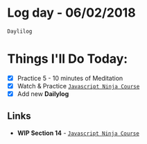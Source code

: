 # Log day - 06/02/2018

`Daylilog`

# Things I'll Do Today:

- [X] Practice 5 - 10 minutes of Meditation
- [X] Watch & Practice [`Javascript Ninja Course`](https://github.com/wgoulart/course-javascript-ninja)
- [x] Add new **Dailylog**

## Links
- **WIP Section 14** - [`Javascript Ninja Course`](https://github.com/wgoulart/course-javascript-ninja)
